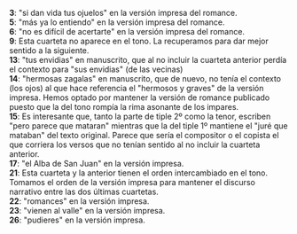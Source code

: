 **3**: "si dan vida tus ojuelos" en la versión impresa del romance.\
**5**: "más ya lo entiendo" en la versión impresa del romance.\
**6**: "no es difícil de acertarte" en la versión impresa del romance.\
**9**: Esta cuarteta no aparece en el tono. La recuperamos para dar
mejor sentido a la siguiente.\
**13**: "tus envidias" en manuscrito, que al no incluir la cuarteta
anterior perdía el contexto para "sus envidias" (de las vecinas)\
**14**: "hermosas zagalas" en manuscrito, que de nuevo, no tenía el
contexto (los ojos) al que hace referencia el "hermosos y graves" de la
versión impresa. Hemos optado por mantener la versión de romance
publicado puesto que la del tono rompía la rima asonante de los
impares.\
**15**: Es interesante que, tanto la parte de tiple 2º como la tenor,
escriben "pero parece que mataran" mientras que la del tiple 1º mantiene
el "juré que mataban" del texto original. Parece que sería el compositor
o el copista el que corriera los versos que no tenían sentido al no
incluir la cuarteta anterior.\
**17**: "el Alba de San Juan" en la versión impresa.\
**21**: Esta cuarteta y la anterior tienen el orden intercambiado en el
tono. Tomamos el orden de la versión impresa para mantener el discurso
narrativo entre las dos últimas cuartetas.\
**22**: "romances" en la versión impresa.\
**23**: "vienen al valle" en la versión impresa.\
**26**: "pudieres" en la versión impresa.
